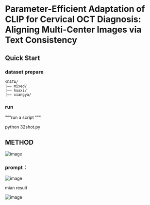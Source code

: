 # Parameter-Efficient Adaptation of CLIP for Cervical OCT Diagnosis: Aligning Multi-Center Images via Text Consistency

## Quick Start

### dataset prepare

```
$DATA/
|–– mixed/
|–– huaxi/
|–– xiangya/
```

### run
"""run a script """

python 32shot.py

## METHOD
![image](https://github.com/user-attachments/assets/4d89936f-b93b-4317-a099-4a0d1b85b61f)



### prompt：
![image](https://github.com/user-attachments/assets/9d869c94-b3ef-41f3-8f75-3a8af6d74511)


mian result

![image](https://github.com/user-attachments/assets/2c497714-f92f-4b9f-aa11-0e53849d32d8)


